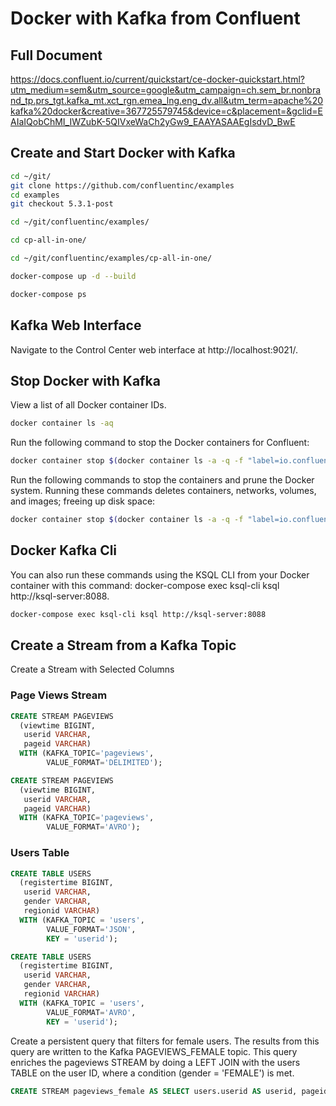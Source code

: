 # Docker with Kafka from Confluent

## Full Document
https://docs.confluent.io/current/quickstart/ce-docker-quickstart.html?utm_medium=sem&utm_source=google&utm_campaign=ch.sem_br.nonbrand_tp.prs_tgt.kafka_mt.xct_rgn.emea_lng.eng_dv.all&utm_term=apache%20kafka%20docker&creative=367725579745&device=c&placement=&gclid=EAIaIQobChMI_IWZubK-5QIVxeWaCh2yGw9_EAAYASAAEgIsdvD_BwE


## Create and Start Docker with Kafka
```bash
cd ~/git/
git clone https://github.com/confluentinc/examples
cd examples
git checkout 5.3.1-post
```

```bash
cd ~/git/confluentinc/examples/
```
```bash
cd cp-all-in-one/

cd ~/git/confluentinc/examples/cp-all-in-one/
```

```bash
docker-compose up -d --build
```

```bash
docker-compose ps
```

## Kafka Web Interface
Navigate to the Control Center web interface at http://localhost:9021/.

## Stop Docker with Kafka
View a list of all Docker container IDs.

```bash
docker container ls -aq
```

Run the following command to stop the Docker containers for Confluent:
```bash
docker container stop $(docker container ls -a -q -f "label=io.confluent.docker")
```

Run the following commands to stop the containers and prune the Docker system. Running these commands deletes containers, networks, volumes, and images; freeing up disk space:
```bash
docker container stop $(docker container ls -a -q -f "label=io.confluent.docker") && docker system prune -a -f --volumes
```



## Docker Kafka Cli
You can also run these commands using the KSQL CLI from your Docker container with this command: docker-compose exec ksql-cli ksql http://ksql-server:8088.

```bash
docker-compose exec ksql-cli ksql http://ksql-server:8088
```


## Create a Stream from a Kafka Topic
Create a Stream with Selected Columns

### Page Views Stream
```sql
CREATE STREAM PAGEVIEWS
  (viewtime BIGINT,
   userid VARCHAR,
   pageid VARCHAR)
  WITH (KAFKA_TOPIC='pageviews',
        VALUE_FORMAT='DELIMITED');
```

```sql
CREATE STREAM PAGEVIEWS
  (viewtime BIGINT,
   userid VARCHAR,
   pageid VARCHAR)
  WITH (KAFKA_TOPIC='pageviews',
        VALUE_FORMAT='AVRO');
```

### Users Table
```sql
CREATE TABLE USERS
  (registertime BIGINT,
   userid VARCHAR,
   gender VARCHAR,
   regionid VARCHAR)
  WITH (KAFKA_TOPIC = 'users',
        VALUE_FORMAT='JSON',
        KEY = 'userid');
```

```sql
CREATE TABLE USERS
  (registertime BIGINT,
   userid VARCHAR,
   gender VARCHAR,
   regionid VARCHAR)
  WITH (KAFKA_TOPIC = 'users',
        VALUE_FORMAT='AVRO',
        KEY = 'userid');
```

Create a persistent query that filters for female users. The results from this query are written to the Kafka PAGEVIEWS_FEMALE topic. This query enriches the pageviews STREAM by doing a LEFT JOIN with the users TABLE on the user ID, where a condition (gender = 'FEMALE') is met.
```sql
CREATE STREAM pageviews_female AS SELECT users.userid AS userid, pageid, regionid, gender FROM pageviews LEFT JOIN users ON pageviews.userid = users.userid WHERE gender = 'FEMALE';
```